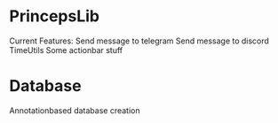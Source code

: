 # PrincepsLib

Current Features:
Send message to telegram
Send message to discord
TimeUtils
Some actionbar stuff

Database
===============
Annotationbased database creation
